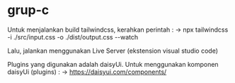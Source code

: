 # grup-c

Untuk menjalankan build tailwindcss, kerahkan perintah :
-> npx tailwindcss -i ./src/input.css -o ./dist/output.css --watch

Lalu, jalankan menggunakan Live Server (ekstension visual studio code)

Plugins yang digunakan adalah daisyUi. Untuk menggunakan komponen daisyUi (plugins) :
-> https://daisyui.com/components/
